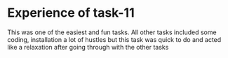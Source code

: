 # Experience of task-11

<p>This was one of the easiest and fun tasks. All other tasks included some coding, installation a lot of hustles but this task was quick to do and acted like a relaxation after going through with the other tasks</p>
